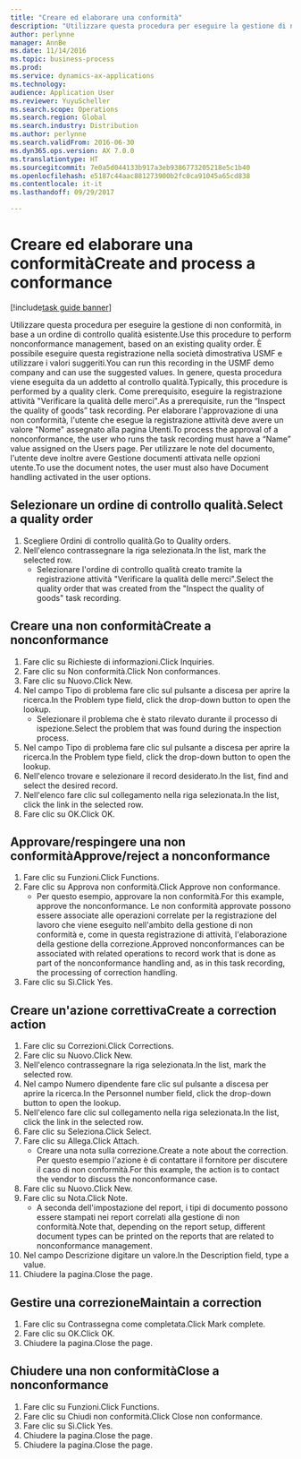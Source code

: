 ```yaml
---
title: "Creare ed elaborare una conformità"
description: "Utilizzare questa procedura per eseguire la gestione di non conformità, in base a un ordine di controllo qualità esistente."
author: perlynne
manager: AnnBe
ms.date: 11/14/2016
ms.topic: business-process
ms.prod: 
ms.service: dynamics-ax-applications
ms.technology: 
audience: Application User
ms.reviewer: YuyuScheller
ms.search.scope: Operations
ms.search.region: Global
ms.search.industry: Distribution
ms.author: perlynne
ms.search.validFrom: 2016-06-30
ms.dyn365.ops.version: AX 7.0.0
ms.translationtype: HT
ms.sourcegitcommit: 7e0a5d044133b917a3eb9386773205218e5c1b40
ms.openlocfilehash: e5187c44aac881273900b2fc0ca91045a65cd838
ms.contentlocale: it-it
ms.lasthandoff: 09/29/2017

---
```

# <a name="create-and-process-a-conformance"></a><span data-ttu-id="1a2bd-103">Creare ed elaborare una conformità</span><span class="sxs-lookup"><span data-stu-id="1a2bd-103">Create and process a conformance</span></span>

[!include[task guide banner](../../includes/task-guide-banner.md)]

<span data-ttu-id="1a2bd-104">Utilizzare questa procedura per eseguire la gestione di non conformità, in base a un ordine di controllo qualità esistente.</span><span class="sxs-lookup"><span data-stu-id="1a2bd-104">Use this procedure to perform nonconformance management, based on an existing quality order.</span></span> <span data-ttu-id="1a2bd-105">È possibile eseguire questa registrazione nella società dimostrativa USMF e utilizzare i valori suggeriti.</span><span class="sxs-lookup"><span data-stu-id="1a2bd-105">You can run this recording in the USMF demo company and can use the suggested values.</span></span> <span data-ttu-id="1a2bd-106">In genere, questa procedura viene eseguita da un addetto al controllo qualità.</span><span class="sxs-lookup"><span data-stu-id="1a2bd-106">Typically, this procedure is performed by a quality clerk.</span></span>  <span data-ttu-id="1a2bd-107">Come prerequisito, eseguire la registrazione attività "Verificare la qualità delle merci".</span><span class="sxs-lookup"><span data-stu-id="1a2bd-107">As a prerequisite, run the “Inspect the quality of goods” task recording.</span></span> <span data-ttu-id="1a2bd-108">Per elaborare l'approvazione di una non conformità, l'utente che esegue la registrazione attività deve avere un valore "Nome" assegnato alla pagina Utenti.</span><span class="sxs-lookup"><span data-stu-id="1a2bd-108">To process the approval of a nonconformance, the user who runs the task recording must have a “Name” value assigned on the Users page.</span></span> <span data-ttu-id="1a2bd-109">Per utilizzare le note del documento, l'utente deve inoltre avere Gestione documenti attivata nelle opzioni utente.</span><span class="sxs-lookup"><span data-stu-id="1a2bd-109">To use the document notes, the user must also have Document handling activated in the user options.</span></span>


## <a name="select-a-quality-order"></a><span data-ttu-id="1a2bd-110">Selezionare un ordine di controllo qualità.</span><span class="sxs-lookup"><span data-stu-id="1a2bd-110">Select a quality order</span></span>
1. <span data-ttu-id="1a2bd-111">Scegliere Ordini di controllo qualità.</span><span class="sxs-lookup"><span data-stu-id="1a2bd-111">Go to Quality orders.</span></span>
2. <span data-ttu-id="1a2bd-112">Nell'elenco contrassegnare la riga selezionata.</span><span class="sxs-lookup"><span data-stu-id="1a2bd-112">In the list, mark the selected row.</span></span>
    * <span data-ttu-id="1a2bd-113">Selezionare l'ordine di controllo qualità creato tramite la registrazione attività "Verificare la qualità delle merci".</span><span class="sxs-lookup"><span data-stu-id="1a2bd-113">Select the quality order that was created from the "Inspect the quality of goods" task recording.</span></span>  

## <a name="create-a-nonconformance"></a><span data-ttu-id="1a2bd-114">Creare una non conformità</span><span class="sxs-lookup"><span data-stu-id="1a2bd-114">Create a nonconformance</span></span>
1. <span data-ttu-id="1a2bd-115">Fare clic su Richieste di informazioni.</span><span class="sxs-lookup"><span data-stu-id="1a2bd-115">Click Inquiries.</span></span>
2. <span data-ttu-id="1a2bd-116">Fare clic su Non conformità.</span><span class="sxs-lookup"><span data-stu-id="1a2bd-116">Click Non conformances.</span></span>
3. <span data-ttu-id="1a2bd-117">Fare clic su Nuovo.</span><span class="sxs-lookup"><span data-stu-id="1a2bd-117">Click New.</span></span>
4. <span data-ttu-id="1a2bd-118">Nel campo Tipo di problema fare clic sul pulsante a discesa per aprire la ricerca.</span><span class="sxs-lookup"><span data-stu-id="1a2bd-118">In the Problem type field, click the drop-down button to open the lookup.</span></span>
    * <span data-ttu-id="1a2bd-119">Selezionare il problema che è stato rilevato durante il processo di ispezione.</span><span class="sxs-lookup"><span data-stu-id="1a2bd-119">Select the problem that was found during the inspection process.</span></span>  
5. <span data-ttu-id="1a2bd-120">Nel campo Tipo di problema fare clic sul pulsante a discesa per aprire la ricerca.</span><span class="sxs-lookup"><span data-stu-id="1a2bd-120">In the Problem type field, click the drop-down button to open the lookup.</span></span>
6. <span data-ttu-id="1a2bd-121">Nell'elenco trovare e selezionare il record desiderato.</span><span class="sxs-lookup"><span data-stu-id="1a2bd-121">In the list, find and select the desired record.</span></span>
7. <span data-ttu-id="1a2bd-122">Nell'elenco fare clic sul collegamento nella riga selezionata.</span><span class="sxs-lookup"><span data-stu-id="1a2bd-122">In the list, click the link in the selected row.</span></span>
8. <span data-ttu-id="1a2bd-123">Fare clic su OK.</span><span class="sxs-lookup"><span data-stu-id="1a2bd-123">Click OK.</span></span>

## <a name="approvereject-a-nonconformance"></a><span data-ttu-id="1a2bd-124">Approvare/respingere una non conformità</span><span class="sxs-lookup"><span data-stu-id="1a2bd-124">Approve/reject a nonconformance</span></span>
1. <span data-ttu-id="1a2bd-125">Fare clic su Funzioni.</span><span class="sxs-lookup"><span data-stu-id="1a2bd-125">Click Functions.</span></span>
2. <span data-ttu-id="1a2bd-126">Fare clic su Approva non conformità.</span><span class="sxs-lookup"><span data-stu-id="1a2bd-126">Click Approve non conformance.</span></span>
    * <span data-ttu-id="1a2bd-127">Per questo esempio, approvare la non conformità.</span><span class="sxs-lookup"><span data-stu-id="1a2bd-127">For this example, approve the nonconformance.</span></span> <span data-ttu-id="1a2bd-128">Le non conformità approvate possono essere associate alle operazioni correlate per la registrazione del lavoro che viene eseguito nell'ambito della gestione di non conformità e, come in questa registrazione di attività, l'elaborazione della gestione della correzione.</span><span class="sxs-lookup"><span data-stu-id="1a2bd-128">Approved nonconformances can be associated with related operations to record work that is done as part of the nonconformance handling and, as in this task recording, the processing of correction handling.</span></span>  
3. <span data-ttu-id="1a2bd-129">Fare clic su Sì.</span><span class="sxs-lookup"><span data-stu-id="1a2bd-129">Click Yes.</span></span>

## <a name="create-a-correction-action"></a><span data-ttu-id="1a2bd-130">Creare un'azione correttiva</span><span class="sxs-lookup"><span data-stu-id="1a2bd-130">Create a correction action</span></span>
1. <span data-ttu-id="1a2bd-131">Fare clic su Correzioni.</span><span class="sxs-lookup"><span data-stu-id="1a2bd-131">Click Corrections.</span></span>
2. <span data-ttu-id="1a2bd-132">Fare clic su Nuovo.</span><span class="sxs-lookup"><span data-stu-id="1a2bd-132">Click New.</span></span>
3. <span data-ttu-id="1a2bd-133">Nell'elenco contrassegnare la riga selezionata.</span><span class="sxs-lookup"><span data-stu-id="1a2bd-133">In the list, mark the selected row.</span></span>
4. <span data-ttu-id="1a2bd-134">Nel campo Numero dipendente fare clic sul pulsante a discesa per aprire la ricerca.</span><span class="sxs-lookup"><span data-stu-id="1a2bd-134">In the Personnel number field, click the drop-down button to open the lookup.</span></span>
5. <span data-ttu-id="1a2bd-135">Nell'elenco fare clic sul collegamento nella riga selezionata.</span><span class="sxs-lookup"><span data-stu-id="1a2bd-135">In the list, click the link in the selected row.</span></span>
6. <span data-ttu-id="1a2bd-136">Fare clic su Seleziona.</span><span class="sxs-lookup"><span data-stu-id="1a2bd-136">Click Select.</span></span>
7. <span data-ttu-id="1a2bd-137">Fare clic su Allega.</span><span class="sxs-lookup"><span data-stu-id="1a2bd-137">Click Attach.</span></span>
    * <span data-ttu-id="1a2bd-138">Creare una nota sulla correzione.</span><span class="sxs-lookup"><span data-stu-id="1a2bd-138">Create a note about the correction.</span></span> <span data-ttu-id="1a2bd-139">Per questo esempio l'azione è di contattare il fornitore per discutere il caso di non conformità.</span><span class="sxs-lookup"><span data-stu-id="1a2bd-139">For this example, the action is to contact the vendor to discuss the nonconformance case.</span></span>  
8. <span data-ttu-id="1a2bd-140">Fare clic su Nuovo.</span><span class="sxs-lookup"><span data-stu-id="1a2bd-140">Click New.</span></span>
9. <span data-ttu-id="1a2bd-141">Fare clic su Nota.</span><span class="sxs-lookup"><span data-stu-id="1a2bd-141">Click Note.</span></span>
    * <span data-ttu-id="1a2bd-142">A seconda dell'impostazione del report, i tipi di documento possono essere stampati nei report correlati alla gestione di non conformità.</span><span class="sxs-lookup"><span data-stu-id="1a2bd-142">Note that, depending on the report setup, different document types can be printed on the reports that are related to nonconformance management.</span></span>  
10. <span data-ttu-id="1a2bd-143">Nel campo Descrizione digitare un valore.</span><span class="sxs-lookup"><span data-stu-id="1a2bd-143">In the Description field, type a value.</span></span>
11. <span data-ttu-id="1a2bd-144">Chiudere la pagina.</span><span class="sxs-lookup"><span data-stu-id="1a2bd-144">Close the page.</span></span>

## <a name="maintain-a-correction"></a><span data-ttu-id="1a2bd-145">Gestire una correzione</span><span class="sxs-lookup"><span data-stu-id="1a2bd-145">Maintain a correction</span></span>
1. <span data-ttu-id="1a2bd-146">Fare clic su Contrassegna come completata.</span><span class="sxs-lookup"><span data-stu-id="1a2bd-146">Click Mark complete.</span></span>
2. <span data-ttu-id="1a2bd-147">Fare clic su OK.</span><span class="sxs-lookup"><span data-stu-id="1a2bd-147">Click OK.</span></span>
3. <span data-ttu-id="1a2bd-148">Chiudere la pagina.</span><span class="sxs-lookup"><span data-stu-id="1a2bd-148">Close the page.</span></span>

## <a name="close-a-nonconformance"></a><span data-ttu-id="1a2bd-149">Chiudere una non conformità</span><span class="sxs-lookup"><span data-stu-id="1a2bd-149">Close a nonconformance</span></span>
1. <span data-ttu-id="1a2bd-150">Fare clic su Funzioni.</span><span class="sxs-lookup"><span data-stu-id="1a2bd-150">Click Functions.</span></span>
2. <span data-ttu-id="1a2bd-151">Fare clic su Chiudi non conformità.</span><span class="sxs-lookup"><span data-stu-id="1a2bd-151">Click Close non conformance.</span></span>
3. <span data-ttu-id="1a2bd-152">Fare clic su Sì.</span><span class="sxs-lookup"><span data-stu-id="1a2bd-152">Click Yes.</span></span>
4. <span data-ttu-id="1a2bd-153">Chiudere la pagina.</span><span class="sxs-lookup"><span data-stu-id="1a2bd-153">Close the page.</span></span>
5. <span data-ttu-id="1a2bd-154">Chiudere la pagina.</span><span class="sxs-lookup"><span data-stu-id="1a2bd-154">Close the page.</span></span>

